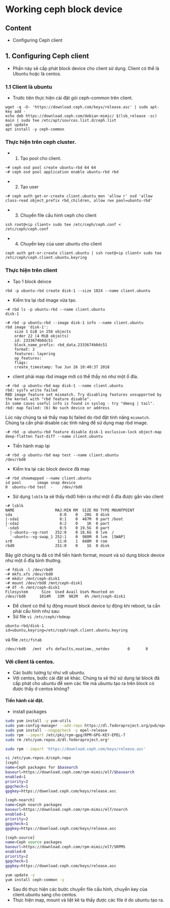 # Working ceph block device

## Content
- Configuring Ceph client

## 1. Configuring Ceph client
- Phần này sẽ cấp phát block device cho client sử dụng. Client có thể là Ubuntu hoặc là centos.

### 1.1 Client là ubuntu
- Trước tiên thực hiện cài đặt gói ceph-common trên client.

```
wget -q -O- 'https://download.ceph.com/keys/release.asc' | sudo apt-key add -
echo deb https://download.ceph.com/debian-mimic/ $(lsb_release -sc) main | sudo tee /etc/apt/sources.list.d/ceph.list
apt update
apt install -y ceph-common
```

### Thực hiện trên ceph cluster.
- 1. Tạo pool cho client.

```
~# ceph osd pool create ubuntu-rbd 64 64
~# ceph osd pool application enable ubuntu-rbd rbd
```

- 2. Tạo user

```
~# ceph auth get-or-create client.ubuntu mon 'allow r' osd 'allow class-read object_prefix rbd_children, allow rwx pool=ubuntu-rbd'
```

- 3. Chuyển file cấu hình ceph cho client

```
ssh root@<ip client> sudo tee /etc/ceph/ceph.conf < /etc/ceph/ceph.conf
```

- 4. Chuyển key của user ubuntu cho client

```
ceph auth get-or-create client.ubuntu | ssh root@<ip client> sudo tee /etc/ceph/ceph.client.ubuntu.keyring
```

### Thực hiện trên client
- Tạo 1 block deivce

```
rbd -p ubuntu-rbd create disk-1 --size 1024 --name client.ubuntu
```

- Kiểm tra lại rbd image vừa tạo.

```
~# rbd ls -p ubuntu-rbd --name client.ubuntu
disk-1

~# rbd -p ubuntu-rbd --image disk-1 info --name client.ubuntu
rbd image 'disk-1':
	size 1 GiB in 256 objects
	order 22 (4 MiB objects)
	id: 2333674b0dc51
	block_name_prefix: rbd_data.2333674b0dc51
	format: 2
	features: layering
	op_features: 
	flags: 
	create_timestamp: Tue Jun 26 10:40:37 2018
```

- client phải map rbd image mới có thể thấy nó như một ổ đĩa.

```
~# rbd -p ubuntu-rbd map disk-1 --name client.ubuntu
rbd: sysfs write failed
RBD image feature set mismatch. Try disabling features unsupported by the kernel with "rbd feature disable".
In some cases useful info is found in syslog - try "dmesg | tail".
rbd: map failed: (6) No such device or address
```

Lúc này chúng ta sẽ thấy map bị failed do rbd đặt tính năng `mismatch`. Chúng ta cần phải disable các tính năng để sử dụng map rbd image.

```
~# rbd -p ubuntu-rbd feature disable disk-1 exclusive-lock object-map deep-flatten fast-diff --name client.ubuntu
```

- Tiến hành map lại

```
~# rbd -p ubuntu-rbd map test --name client.ubuntu
/dev/rbd0
```

- Kiểm tra lại các block device đã map

```
~# rbd showmapped --name client.ubuntu
id pool       image snap device    
0  ubuntu-rbd test  -    /dev/rbd0
```

- Sử dụng `lsblk` ta sẽ thấy rbd0 hiện ra như một ổ đĩa được gắn vào client

```
~# lsblk
NAME                  MAJ:MIN RM  SIZE RO TYPE MOUNTPOINT
sda                     8:0    0   20G  0 disk 
|-sda1                  8:1    0  487M  0 part /boot
|-sda2                  8:2    0    1K  0 part 
`-sda5                  8:5    0 19.5G  0 part 
  |-ubuntu--vg-root   252:0    0 18.6G  0 lvm  /
  `-ubuntu--vg-swap_1 252:1    0  980M  0 lvm  [SWAP]
sr0                    11:0    1  848M  0 rom  
rbd0                  251:0    0    1G  0 disk
```

Bây giờ chúng ta đã có thể tiến hành format, mount và sử dụng block device như một ổ đĩa bình thường.
 
```
~# fdisk -l /dev/rbd0
~# mkfs.xfs /dev/rbd0
~# mkdir /mnt/ceph-disk1
~# mount /dev/rbd0 /mnt/ceph-disk1
~# df -h /mnt/ceph-disk1
Filesystem      Size  Used Avail Use% Mounted on
/dev/rbd0      1014M   33M  982M   4% /mnt/ceph-disk1
```

- Để client có thể tự động mount block device tự động khi reboot, ta cần phải cấu hình như sau:
- Sử file `vi /etc/ceph/rbdmap`

```
ubuntu-rbd/disk-1      id=ubuntu,keyring=/etc/ceph/ceph.client.ubuntu.keyring
```

và file `/etc/fstab`

```
/dev/rbd0   /mnt  xfs defaults,noatime,_netdev        0       0
```

### Với client là centos.
- Các bước tương tự như với ubuntu.
- Với centos, bước cài đặt sẽ khác. Chúng ta sẽ thử sử dụng lại block đã cấp phát cho ubuntu để xem các file mà ubuntu tạo ra trên block có được thấy ở centos không?

#### Tiến hành cài đặt.
- install packages

```sh
sudo yum install -y yum-utils
sudo yum-config-manager --add-repo https://dl.fedoraproject.org/pub/epel/7/x86_64/ 
sudo yum install --nogpgcheck -y epel-release 
sudo rpm --import /etc/pki/rpm-gpg/RPM-GPG-KEY-EPEL-7 
sudo rm /etc/yum.repos.d/dl.fedoraproject.org*
```


```sh
sudo rpm --import 'https://download.ceph.com/keys/release.asc'

vi /etc/yum.repos.d/ceph.repo
[ceph]
name=Ceph packages for $basearch
baseurl=https://download.ceph.com/rpm-mimic/el7/$basearch
enabled=1
priority=2
gpgcheck=1
gpgkey=https://download.ceph.com/keys/release.asc

[ceph-noarch]
name=Ceph noarch packages
baseurl=https://download.ceph.com/rpm-mimic/el7/noarch
enabled=1
priority=2
gpgcheck=1
gpgkey=https://download.ceph.com/keys/release.asc

[ceph-source]
name=Ceph source packages
baseurl=https://download.ceph.com/rpm-mimic/el7/SRPMS
enabled=0
priority=2
gpgcheck=1
gpgkey=https://download.ceph.com/keys/release.asc

yum update -y
yum install ceph-common -y
```

- Sau đó thực hiện các bước chuyển file cấu hình, chuyển key của client.ubuntu sang cho centos.
- Thực hiện map, mount và liệt kê ta thấy được các file ở do ubuntu tạo ra.





















































